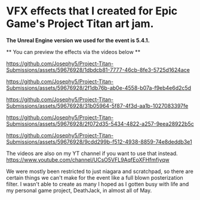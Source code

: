 # VFX effects that I created for Epic Game's Project Titan art jam. #

**The Unreal Engine version we used for the event is 5.4.1.**

** You can preview the effects via the videos below **

https://github.com/Josephy5/Project-Titan-Submissions/assets/59676928/1dbdcb81-7777-46cb-8fe3-5725d1624ace


https://github.com/Josephy5/Project-Titan-Submissions/assets/59676928/2f1db76b-ab0e-4558-b07a-f9eb4e6d2c5d



https://github.com/Josephy5/Project-Titan-Submissions/assets/59676928/31b05964-5f87-4f3d-aa1b-1027083397fe



https://github.com/Josephy5/Project-Titan-Submissions/assets/59676928/2f072d35-5434-4822-a257-9eea28922b5c



https://github.com/Josephy5/Project-Titan-Submissions/assets/59676928/9cdd299b-f512-4938-8859-74e8deddb3e1

The videos are also on my YT channel if you want to use that instead.
https://www.youtube.com/channel/UCsO5VFL9AqfEoXFHfmfiyqw

We were mostly been restricted to just niagara and scratchpad, so there are certain things we can't make for the event like a full blown posterization filter.
I wasn't able to create as many I hoped as I gotten busy with life and my personal game project, DeathJack, in almost all of May.
